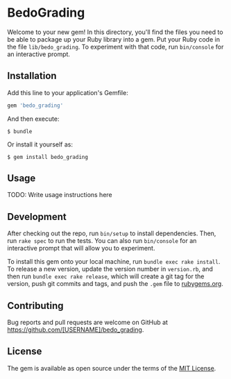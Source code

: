 # BedoGrading

Welcome to your new gem! In this directory, you'll find the files you need to be able to package up your Ruby library into a gem. Put your Ruby code in the file `lib/bedo_grading`. To experiment with that code, run `bin/console` for an interactive prompt.

## Installation

Add this line to your application's Gemfile:

```ruby
gem 'bedo_grading'
```

And then execute:

    $ bundle

Or install it yourself as:

    $ gem install bedo_grading

## Usage

TODO: Write usage instructions here

## Development

After checking out the repo, run `bin/setup` to install dependencies. Then, run `rake spec` to run the tests. You can also run `bin/console` for an interactive prompt that will allow you to experiment.

To install this gem onto your local machine, run `bundle exec rake install`. To release a new version, update the version number in `version.rb`, and then run `bundle exec rake release`, which will create a git tag for the version, push git commits and tags, and push the `.gem` file to [rubygems.org](https://rubygems.org).

## Contributing

Bug reports and pull requests are welcome on GitHub at https://github.com/[USERNAME]/bedo_grading.


## License

The gem is available as open source under the terms of the [MIT License](http://opensource.org/licenses/MIT).

